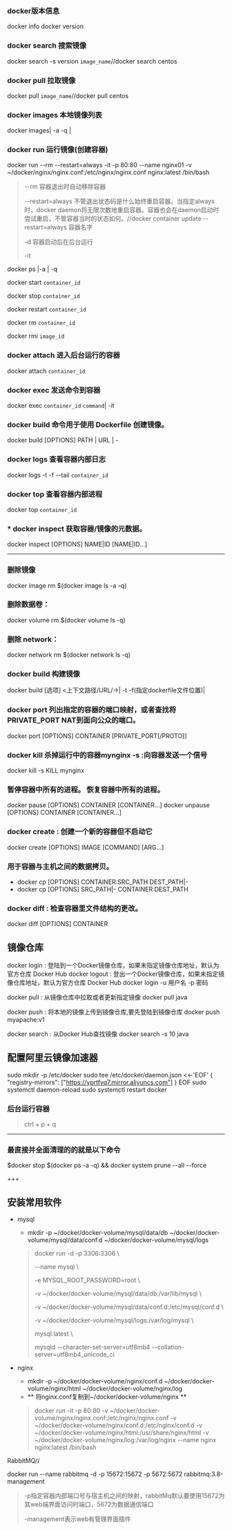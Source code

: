 ### docker版本信息

docker info
docker version 

### docker search 搜索镜像

docker search -s version `image_name`//docker search centos 
### docker pull 拉取镜像

docker pull `image_name`//docker pull centos 

### docker images 本地镜像列表

docker images| -a -q | 
### docker run 运行镜像(创建容器)

docker run --rm --restart=always -it -p 80:80 --name nginx01 -v ~/docker/nginx/nginx.conf:/etc/nginx/nginx.conf nginx:latest /bin/bash

> --rm 容器退出时自动移除容器
>
> --restart=always 不管退出状态码是什么始终重启容器。当指定always时，docker daemon将无限次数地重启容器。容器也会在daemon启动时尝试重启，不管容器当时的状态如何。//docker container update --restart=always 容器名字
>
> -d 容器启动后在后台运行
>
> -it 




docker ps |-a | -q

docker start `container_id`

docker stop `container_id`

docker restart `container_id`

docker rm `container_id`

docker rmi `image_id`
### docker attach 进入后台运行的容器

docker attach `container_id`
### docker exec 发送命令到容器

docker exec `container_id` `command`| -it 
### docker build 命令用于使用 Dockerfile 创建镜像。
docker build [OPTIONS] PATH | URL | -
### docker logs 查看容器内部日志

docker logs -t -f --tail `container_id`
### docker top 查看容器内部进程
docker top `container_id`
### * docker inspect 获取容器/镜像的元数据。

docker inspect [OPTIONS] NAME|ID [NAME|ID...] 

____________________

### 删除镜像

docker image rm $(docker image ls -a -q)
### 删除数据卷：

docker volume rm $(docker volume ls -q)
### 删除 network：
docker network rm $(docker network ls -q)
### docker build 构建镜像
docker build [选项] <上下文路径/URL/->| -t -f(指定dockerfile文件位置)| 
### docker port 列出指定的容器的端口映射，或者查找将PRIVATE_PORT NAT到面向公众的端口。
docker port [OPTIONS] CONTAINER [PRIVATE_PORT[/PROTO]]
###  docker kill 杀掉运行中的容器mynginx -s :向容器发送一个信号
docker kill -s KILL mynginx
### 暂停容器中所有的进程。 恢复容器中所有的进程。
docker pause [OPTIONS] CONTAINER [CONTAINER...]
docker unpause [OPTIONS] CONTAINER [CONTAINER...]
### docker create : 创建一个新的容器但不启动它
docker create [OPTIONS] IMAGE [COMMAND] [ARG...]
### 用于容器与主机之间的数据拷贝。
* docker cp [OPTIONS] CONTAINER:SRC_PATH DEST_PATH|-
* docker cp [OPTIONS] SRC_PATH|- CONTAINER:DEST_PATH
### docker diff : 检查容器里文件结构的更改。
docker diff [OPTIONS] CONTAINER

## 镜像仓库

docker login : 登陆到一个Docker镜像仓库，如果未指定镜像仓库地址，默认为官方仓库 Docker Hub
docker logout : 登出一个Docker镜像仓库，如果未指定镜像仓库地址，默认为官方仓库 Docker Hub
docker login -u 用户名 -p 密码

docker pull : 从镜像仓库中拉取或者更新指定镜像
docker pull java

docker push : 将本地的镜像上传到镜像仓库,要先登陆到镜像仓库
docker push myapache:v1

docker search : 从Docker Hub查找镜像
docker search -s 10 java

## 配置阿里云镜像加速器
sudo mkdir -p /etc/docker
sudo tee /etc/docker/daemon.json <<-'EOF'
{
  "registry-mirrors": ["https://yprtfvq7.mirror.aliyuncs.com"]
}
EOF
sudo systemctl daemon-reload
sudo systemctl restart docker

### **后台运行容器**

> ctrl + p + q

----------------------------------------
### 最直接并全面清理的的就是以下命令
$docker stop $(docker ps -a -q) && docker system prune --all --force

+++

## 安装常用软件

* mysql

  * mkdir -p ~/docker/docker-volume/mysql/data/db ~/docker/docker-volume/mysql/data/conf.d ~/docker/docker-volume/mysql/logs
  
  > docker run -d -p 3306:3306 \
  >
  > --name mysql \
  >
  > -e MYSQL_ROOT_PASSWORD=root \
  >
  > -v ~/docker/docker-volume/mysql/data/db:/var/lib/mysql \
  >
  > -v ~/docker/docker-volume/mysql/data/conf.d:/etc/mysql/conf.d \
  >
  > -v ~/docker/docker-volume/mysql/logs:/var/log/mysql \
  >
  > mysql:latest \
  >
  > mysqld --character-set-server=utf8mb4 --collation-server=utf8mb4_unicode_ci

* nginx 

  * mkdir -p ~/docker/docker-volume/nginx/conf.d  ~/docker/docker-volume/nginx/html ~/docker/docker-volume/nginx/log
  * ** 将nginx.conf复制到~/docker/docker-volume/nginx ** 

  > docker run -it -p 80:80 -v ~/docker/docker-volume/nginx/nginx.conf:/etc/nginx/nginx.conf -v ~/docker/docker-volume/nginx/conf.d:/etc/nginx/conf.d -v ~/docker/docker-volume/nginx/html:/usr/share/nginx/html -v ~/docker/docker-volume/nginx/log:/var/log/nginx --name nginx nginx:latest /bin/bash



RabbitMQ//

docker run --name rabbitmq -d -p 15672:15672 -p 5672:5672 rabbitmq:3.8-management

> -p指定容器内部端口号与宿主机之间的映射，rabbitMq默认要使用15672为其web端界面访问时端口，5672为数据通信端口
>
> -management表示web有管理界面插件